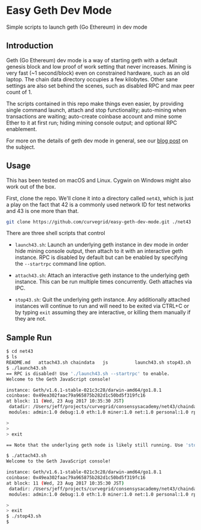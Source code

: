 # Easy Geth Dev Mode
Simple scripts to launch geth (Go Ethereum) in dev mode

## Introduction
Geth (Go Ethereum) dev mode is a way of starting geth with a default genesis block and low proof of work setting that never increases. Mining is very fast (~1 second/block) even on constrained hardware, such as an old laptop. The chain data directory occupies a few kilobytes. Other sane settings are also set behind the scenes, such as disabled RPC and max peer count of 1.

The scripts contained in this repo make things even easier, by providing single command launch, attach and stop functionality; auto-mining when transactions are waiting; auto-create coinbase account and mine some Ether to it at first run; hiding mining console output; and optional RPC enablement.

For more on the details of geth dev mode in general, see our [blog post](http://blog.curvegrid.com/daysofblock/2017/06/14/daysofblock-05-testing-dapp-first-principles.html#gethdevmode) on the subject.

## Usage

This has been tested on macOS and Linux. Cygwin on Windows might also work out of the box.

First, clone the repo. We'll clone it into a directory called `net43`, which is just a play on the fact that 42 is a commonly used network ID for test networks and 43 is one more than that.

```sh
git clone https://github.com/curvegrid/easy-geth-dev-mode.git ./net43
```

There are three shell scripts that control

* `launch43.sh`: Launch an underlying geth instance in dev mode in order hide mining console output, then attach to it with an interactive geth instance. RPC is disabled by default but can be enabled by specifying the `--startrpc` command line option.

* `attach43.sh`: Attach an interactive geth instance to the underlying geth instance. This can be run multiple times concurrently. Geth attaches via IPC.

* `stop43.sh`: Quit the underlying geth instance. Any additionally attached instances will continue to run and will need to be exited via CTRL+C or by typing `exit` assuming they are interactive, or killing them manually if they are not.

## Sample Run

```sh
$ cd net43
$ ls
README.md   attach43.sh chaindata   js          launch43.sh stop43.sh
$ ./launch43.sh
== RPC is disabled! Use './launch43.sh --startrpc' to enable.
Welcome to the Geth JavaScript console!

instance: Geth/v1.6.1-stable-021c3c28/darwin-amd64/go1.8.1
coinbase: 0x49ea302faac79a965875b282d1c50bd5f319fc16
at block: 11 (Wed, 23 Aug 2017 10:35:30 JST)
 datadir: /Users/jeff/projects/curvegrid/consensysacademy/net43/chaindata
 modules: admin:1.0 debug:1.0 eth:1.0 miner:1.0 net:1.0 personal:1.0 rpc:1.0 shh:1.0 txpool:1.0 web3:1.0

>
>
> exit

== Note that the underlying geth node is likely still running. Use 'stop43.sh' to exit it.

$ ./attach43.sh
Welcome to the Geth JavaScript console!

instance: Geth/v1.6.1-stable-021c3c28/darwin-amd64/go1.8.1
coinbase: 0x49ea302faac79a965875b282d1c50bd5f319fc16
at block: 11 (Wed, 23 Aug 2017 10:35:30 JST)
 datadir: /Users/jeff/projects/curvegrid/consensysacademy/net43/chaindata
 modules: admin:1.0 debug:1.0 eth:1.0 miner:1.0 net:1.0 personal:1.0 rpc:1.0 shh:1.0 txpool:1.0 web3:1.0

> 
> exit
$ ./stop43.sh 
$
```